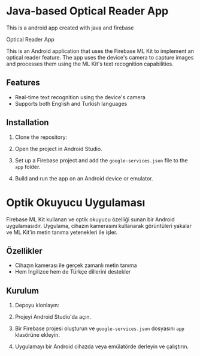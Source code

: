 # Java-based Optical Reader App
 This is a android app created with java and firebase

 Optical Reader App

This is an Android application that uses the Firebase ML Kit to implement an optical reader feature. The app uses the device's camera to capture images and processes them using the ML Kit's text recognition capabilities.

## Features

- Real-time text recognition using the device's camera
- Supports both English and Turkish languages

## Installation

1. Clone the repository:

2. Open the project in Android Studio.

3. Set up a Firebase project and add the `google-services.json` file to the `app` folder.

4. Build and run the app on an Android device or emulator.


# Optik Okuyucu Uygulaması

Firebase ML Kit kullanan ve optik okuyucu özelliği sunan bir Android uygulamasıdır. Uygulama, cihazın kamerasını kullanarak görüntüleri yakalar ve ML Kit'in metin tanıma yetenekleri ile işler.

## Özellikler

- Cihazın kamerası ile gerçek zamanlı metin tanıma
- Hem İngilizce hem de Türkçe dillerini destekler

## Kurulum

1. Depoyu klonlayın:

2. Projeyi Android Studio'da açın.

3. Bir Firebase projesi oluşturun ve `google-services.json` dosyasını `app` klasörüne ekleyin.

4. Uygulamayı bir Android cihazda veya emülatörde derleyin ve çalıştırın.
